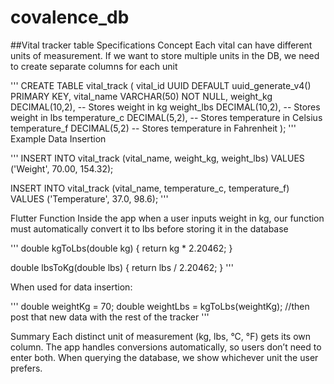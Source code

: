 # covalence_db
##Vital tracker table Specifications
Concept
Each vital can have different units of measurement. If we want to store multiple units in the DB, we need to create separate columns for each unit

'''
CREATE TABLE vital_track (
	vital_id UUID DEFAULT uuid_generate_v4() PRIMARY KEY,
	vital_name VARCHAR(50) NOT NULL,
	weight_kg DECIMAL(10,2),  -- Stores weight in kg
	weight_lbs DECIMAL(10,2), -- Stores weight in lbs
	temperature_c DECIMAL(5,2), -- Stores temperature in Celsius
	temperature_f DECIMAL(5,2)  -- Stores temperature in Fahrenheit
);
'''
Example Data Insertion

'''
INSERT INTO vital_track (vital_name, weight_kg, weight_lbs)
VALUES ('Weight', 70.00, 154.32);

INSERT INTO vital_track (vital_name, temperature_c, temperature_f)
VALUES ('Temperature', 37.0, 98.6);
'''

Flutter Function
Inside the app when a user inputs weight in kg, our function must automatically convert it to lbs before storing it in the database

'''
double kgToLbs(double kg) {
  return kg * 2.20462;
}

double lbsToKg(double lbs) {
  return lbs / 2.20462;
}
'''

When used for data insertion:

'''
double weightKg = 70;
double weightLbs = kgToLbs(weightKg);
//then post that new data with the rest of the tracker
'''

Summary
Each distinct unit of measurement (kg, lbs, °C, °F) gets its own column.
The app handles conversions automatically, so users don’t need to enter both.
When querying the database, we show whichever unit the user prefers.

